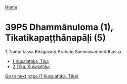 
[Home](/)

# 39P5 Dhammānuloma (1), Tikatikapaṭṭhānapāḷi (5)

1\. Namo tassa Bhagavato Arahato Sammāsambuddhassa.

* [1 Kusalattika, Tika](/tipitaka/39P5/1.md)
* [2 Tika, Kusalattika](/tipitaka/39P5/2.md)

[Go to next page (1 Kusalattika, Tika)](/tipitaka/39P5/1.md)


